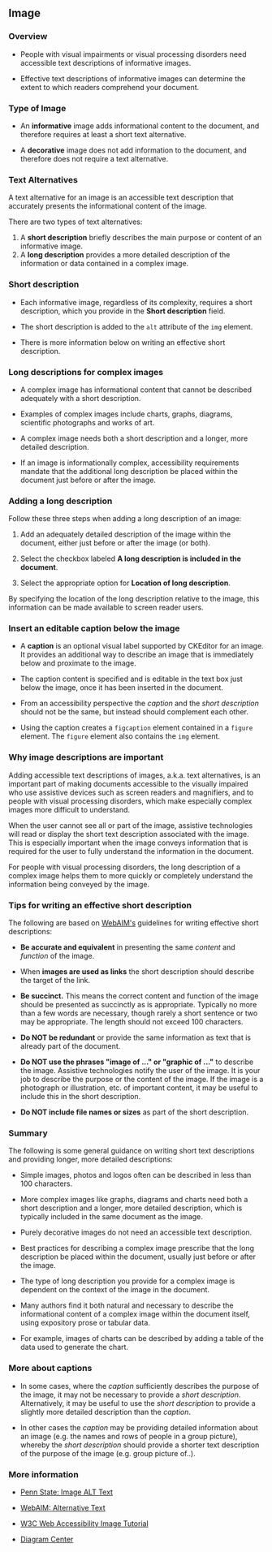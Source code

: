 ## Image

### Overview

* People with visual impairments or visual processing disorders need accessible text descriptions of informative images.

* Effective text descriptions of informative images can determine the extent to which readers comprehend your document.

### Type of Image

* An **informative** image adds informational content to the document, and therefore requires at least a short text alternative.

* A **decorative** image does not add information to the document, and therefore does not require a text alternative.

### Text Alternatives

A text alternative for an image is an accessible text description that accurately presents the informational content of the image.

There are two types of text alternatives:

1. A **short description** briefly describes the main purpose or content of an informative image.
1. A **long description** provides a more detailed description of the information or data contained in a complex image.

### Short description

* Each informative image, regardless of its complexity, requires a short description, which you provide in the **Short description** field.

* The short description is added to the `alt` attribute of the `img` element.

* There is more information below on writing an effective short description.

### Long descriptions for complex images

* A complex image has informational content that cannot be described adequately with a short description.

* Examples of complex images include charts, graphs, diagrams, scientific photographs and works of art.

* A complex image needs both a short description and a longer, more detailed description.

* If an image is informationally complex, accessibility requirements mandate that the additional long description be placed within the document just before or after the image.

### Adding a long description

Follow these three steps when adding a long description of an image:

1. Add an adequately detailed description of the image within the document, either just before or after the image (or both).

1. Select the checkbox labeled **A long description is included in the document**.

1. Select the appropriate option for **Location of long description**.

By specifying the location of the long description relative to the image, this information can be made available to screen reader users.

### Insert an editable caption below the image

* A **caption** is an optional visual label supported by CKEditor for an image. It provides an additional way to describe an image that is immediately below and proximate to the image.

* The caption content is specified and is editable in the text box just below the image, once it has been inserted in the document.

* From an accessibility perspective the *caption* and the *short description* should not be the same, but instead should complement each other.

* Using the caption creates a `figcaption` element contained in a `figure` element.  The `figure` element also contains the `img` element.

### Why image descriptions are important

Adding accessible text descriptions of images, a.k.a. text alternatives, is an important part of making documents accessible to the visually impaired who use assistive devices such as screen readers and magnifiers, and to people with visual processing disorders, which make especially complex images more difficult to understand.

When the user cannot see all or part of the image, assistive technologies will read or display the short text description associated with the image. This is especially important when the image conveys information that is required for the user to fully understand the information in the document.

For people with visual processing disorders, the long description of a complex image helps them to more quickly or completely understand the information being conveyed by the image.

### Tips for writing an effective short description

The following are based on <a href="https://webaim.org/">WebAIM's</a> guidelines for writing effective short descriptions:

* **Be accurate and equivalent** in presenting the same *content* and *function* of the image.

* When **images are used as links** the short description should describe the target of the link.

* **Be succinct.** This means the correct content and function of the image should be presented as succinctly as is appropriate. Typically no more than a few words are necessary, though rarely a short sentence or two may be appropriate. The length should not exceed 100 characters.

* **Do NOT be redundant** or provide the same information as text that is already part of the document.

* **Do NOT use the phrases "image of ..." or "graphic of ..."** to describe the image. Assistive technologies notify the user of the image.  It is your job to describe the purpose or the content of the image.  If the image is a photograph or illustration, etc. of important content, it may be useful to include this in the short description.

* **Do NOT include file names or sizes** as part of the short description.

### Summary

The following is some general guidance on writing short text descriptions and providing longer, more detailed descriptions:

* Simple images, photos and logos often can be described in less than 100 characters.

* More complex images like graphs, diagrams and charts need both a short description and a longer, more detailed description, which is typically included in the same document as the image.

* Purely decorative images do not need an accessible text description.

* Best practices for describing a complex image prescribe that the long description be placed within the document, usually just before or after the image.

* The type of long description you provide for a complex image is dependent on the context of the image in the document.

* Many authors find it both natural and necessary to describe the informational content of a complex image within the document itself, using expository prose or tabular data.

* For example, images of charts can be described by adding a table of the data used to generate the chart.

### More about captions

* In some cases, where the *caption* sufficiently describes the purpose of the image, it may not be necessary to provide a *short description*. Alternatively, it may be useful to use the *short description* to provide a slightly more detailed description than the *caption*.

* In other cases the *caption* may be providing detailed information about an image (e.g. the names and rows of people in a group picture), whereby the *short description* should provide a shorter text description of the purpose of the image (e.g. group picture of..).

### More information

* <a href="http://accessibility.psu.edu/images/alttext/" target="_resource">Penn State: Image ALT Text</a>

* <a href="https://webaim.org/techniques/alttext/" target="_resource">WebAIM: Alternative Text</a>

* <a href="https://www.w3.org/WAI/tutorials/images/">W3C Web Accessibility Image Tutorial</a>

* <a href="http://diagramcenter.org/" target="_resource">Diagram Center</a>
